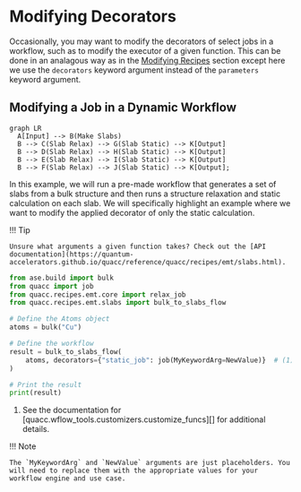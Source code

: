 # Modifying Decorators

Occasionally, you may want to modify the decorators of select jobs in a workflow, such as to modify the executor of a given function. This can be done in an analagous way as in the [Modifying Recipes](../recipes/modifications.md) section except here we use the `decorators` keyword argument instead of the `parameters` keyword argument.

## Modifying a Job in a Dynamic Workflow

```mermaid
graph LR
  A[Input] --> B(Make Slabs)
  B --> C(Slab Relax) --> G(Slab Static) --> K[Output]
  B --> D(Slab Relax) --> H(Slab Static) --> K[Output]
  B --> E(Slab Relax) --> I(Slab Static) --> K[Output]
  B --> F(Slab Relax) --> J(Slab Static) --> K[Output];
```

In this example, we will run a pre-made workflow that generates a set of slabs from a bulk structure and then runs a structure relaxation and static calculation on each slab. We will specifically highlight an example where we want to modify the applied decorator of only the static calculation.

!!! Tip

    Unsure what arguments a given function takes? Check out the [API documentation](https://quantum-accelerators.github.io/quacc/reference/quacc/recipes/emt/slabs.html).

```python
from ase.build import bulk
from quacc import job
from quacc.recipes.emt.core import relax_job
from quacc.recipes.emt.slabs import bulk_to_slabs_flow

# Define the Atoms object
atoms = bulk("Cu")

# Define the workflow
result = bulk_to_slabs_flow(
    atoms, decorators={"static_job": job(MyKeywordArg=NewValue)}  # (1)!
)

# Print the result
print(result)
```

1. See the documentation for [quacc.wflow_tools.customizers.customize_funcs][] for additional details.

!!! Note

    The `MyKeywordArg` and `NewValue` arguments are just placeholders. You will need to replace them with the appropriate values for your workflow engine and use case.
